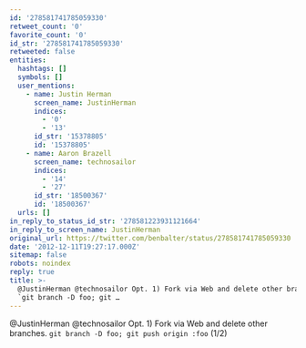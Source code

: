 ```yaml
---
id: '278581741785059330'
retweet_count: '0'
favorite_count: '0'
id_str: '278581741785059330'
retweeted: false
entities:
  hashtags: []
  symbols: []
  user_mentions:
    - name: Justin Herman
      screen_name: JustinHerman
      indices:
        - '0'
        - '13'
      id_str: '15378805'
      id: '15378805'
    - name: Aaron Brazell
      screen_name: technosailor
      indices:
        - '14'
        - '27'
      id_str: '18500367'
      id: '18500367'
  urls: []
in_reply_to_status_id_str: '278581223931121664'
in_reply_to_screen_name: JustinHerman
original_url: https://twitter.com/benbalter/status/278581741785059330
date: '2012-12-11T19:27:17.000Z'
sitemap: false
robots: noindex
reply: true
title: >-
  @JustinHerman @technosailor Opt. 1) Fork via Web and delete other branches.
  `git branch -D foo; git …
---
```


@JustinHerman @technosailor Opt. 1) Fork via Web and delete other branches. `git branch -D foo; git push origin :foo` (1/2)